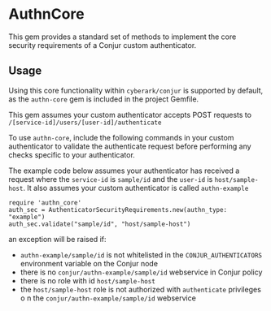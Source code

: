 # AuthnCore

This gem provides a standard set of methods to implement the core security
requirements of a Conjur custom authenticator.

## Usage

Using this core functionality within `cyberark/conjur` is supported by default, as the `authn-core` gem is included in the project Gemfile.

This gem assumes your custom authenticator accepts POST requests to `/[service-id]/users/[user-id]/authenticate`

To use `authn-core`, include the following commands in your custom authenticator to validate the authenticate request before performing any checks specific to your authenticator.

The example code below assumes your authenticator has received a request where the `service-id` is `sample/id` and the `user-id` is `host/sample-host`. It also assumes your custom authenticator is called `authn-example`

```
require 'authn_core'
auth_sec = AuthenticatorSecurityRequirements.new(authn_type: "example")
auth_sec.validate("sample/id", "host/sample-host")
```
an exception will be raised if:
- `authn-example/sample/id` is not whitelisted in the `CONJUR_AUTHENTICATORS
` environment variable on the Conjur node
- there is no `conjur/authn-example/sample/id` webservice in Conjur policy
- there is no role with id `host/sample-host`
- the `host/sample-host` role is not authorized with `authenticate` privileges o
n the `conjur/authn-example/sample/id` webservice
